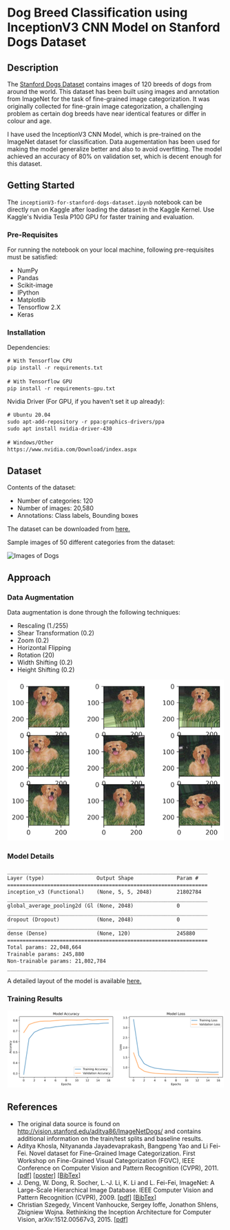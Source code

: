 # Dog Breed Classification using InceptionV3 CNN Model on Stanford Dogs Dataset
## Description
The <a href= "http://vision.stanford.edu/aditya86/ImageNetDogs/">Stanford Dogs Dataset</a> contains images of 120 breeds of dogs from around the world. This dataset has been built using images and annotation from ImageNet for the task of fine-grained image categorization. It was originally collected for fine-grain image categorization, a challenging problem as certain dog breeds have near identical features or differ in colour and age.

I have used the InceptionV3 CNN Model, which is pre-trained on the ImageNet dataset for classification. Data augementation has been used for making the model generalize better and also to avoid overfitting. The model achieved an accuracy of 80% on validation set, which is decent enough for this dataset.

## Getting Started
The `inceptionV3-for-stanford-dogs-dataset.ipynb` notebook can be directly run on Kaggle after loading the dataset in the Kaggle Kernel. Use Kaggle's Nvidia Tesla P100 GPU for faster training and evaluation.

### Pre-Requisites
For running the notebook on your local machine, following pre-requisites must be satisfied:
- NumPy
- Pandas
- Scikit-image
- IPython
- Matplotlib
- Tensorflow 2.X
- Keras

### Installation
Dependencies:
```
# With Tensorflow CPU
pip install -r requirements.txt

# With Tensorflow GPU
pip install -r requirements-gpu.txt
```
Nvidia Driver (For GPU, if you haven't set it up already):
```
# Ubuntu 20.04
sudo apt-add-repository -r ppa:graphics-drivers/ppa
sudo apt install nvidia-driver-430

# Windows/Other
https://www.nvidia.com/Download/index.aspx
```
## Dataset
Contents of the dataset:
- Number of categories: 120
- Number of images: 20,580
- Annotations: Class labels, Bounding boxes

The dataset can be downloaded from <a href= "http://vision.stanford.edu/aditya86/ImageNetDogs/">here.</a>

Sample images of 50 different categories from the dataset:

![Images of Dogs](/images/dogs_images.png)

## Approach
### Data Augmentation
Data augmentation is done through the following techniques:
- Rescaling (1./255)
- Shear Transformation (0.2)
- Zoom (0.2)
- Horizontal Flipping
- Rotation (20)
- Width Shifting (0.2)
- Height Shifting (0.2)

![Augmented Image](/images/augmented_image.png)

### Model Details
```
_________________________________________________________________
Layer (type)                 Output Shape              Param #   
=================================================================
inception_v3 (Functional)    (None, 5, 5, 2048)        21802784  
_________________________________________________________________
global_average_pooling2d (Gl (None, 2048)              0         
_________________________________________________________________
dropout (Dropout)            (None, 2048)              0         
_________________________________________________________________
dense (Dense)                (None, 120)               245880    
=================================================================
Total params: 22,048,664
Trainable params: 245,880
Non-trainable params: 21,802,784
_________________________________________________________________
```
A detailed layout of the model is available [here.](/images/model_plot.png)

### Training Results
![Model Accuracy and Loss](/images/train_acc_loss.png)

## References
- The original data source is found on http://vision.stanford.edu/aditya86/ImageNetDogs/ and contains additional information on the train/test splits and baseline results.
- Aditya Khosla, Nityananda Jayadevaprakash, Bangpeng Yao and Li Fei-Fei. Novel dataset for Fine-Grained Image Categorization. First Workshop on Fine-Grained Visual Categorization (FGVC), IEEE Conference on Computer Vision and Pattern Recognition (CVPR), 2011.  <a href="http://people.csail.mit.edu/khosla/papers/fgvc2011.pdf">[pdf]</a> <a href="http://vision.stanford.edu/documents/KhoslaJayadevaprakashYaoFeiFei_FGVC2011.pdf">[poster]</a> <a href="http://vision.stanford.edu/bibTex/KhoslaJayadevaprakashYaoFeiFei_FGVC2011.bib">[BibTex]</a>
- J. Deng, W. Dong, R. Socher, L.-J. Li, K. Li and L. Fei-Fei, ImageNet: A Large-Scale Hierarchical Image Database. IEEE Computer Vision and Pattern Recognition (CVPR), 2009.  <a href="http://www.image-net.org/papers/imagenet_cvpr09.pdf">[pdf]</a> <a href="http://www.image-net.org/papers/imagenet_cvpr09.bib">[BibTex]</a>
- Christian Szegedy, Vincent Vanhoucke, Sergey Ioffe, Jonathon Shlens, Zbigniew Wojna. Rethinking the Inception Architecture for Computer Vision, arXiv:1512.00567v3, 2015. <a href= "https://arxiv.org/pdf/1512.00567v3.pdf">[pdf]</a>
